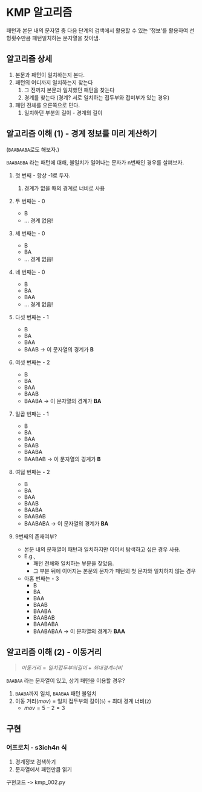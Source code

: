 # KMP 알고리즘

패턴과 본문 내의 문자열 중 다음 단계의 검색에서 활용할 수 있는 '정보'를 활용하여 선형횟수만큼 패턴일치하는 문자열을 찾아냄.

## 알고리즘 상세

1. 본문과 패턴이 일치하는지 본다.
2. 패턴의 어디까지 일치하는지 찾는다
    1. 그 전까지 본문과 일치했던 패턴을 찾는다
    2. 경계를 찾는다 (경계? 서로 일치하는 접두부와 접미부가 있는 경우)
3. 패턴 전체를 오른쪽으로 민다.
    1. 일치하던 부분의 길이 - 경계의 길이

## 알고리즘 이해 (1) - 경계 정보를 미리 계산하기

(`BAABAABA`로도 해보자.)

`BAABABBA` 라는 패턴에 대해, 불일치가 일어나는 문자가 n번째인 경우를 살펴보자.

1. 첫 번째 - 항상 -1로 두자.
    1. 경계가 없을 때의 경계로 너비로 사용

2. 두 번째는 - 0
    - B
    - ... 경계 없음!

3. 세 번째는 - 0
    - B
    - BA
    - ... 경계 없음!

4. 네 번째는 - 0
    - B
    - BA
    - BAA
    - ... 경계 없음!

5. 다섯 번째는 - 1
    - B
    - BA
    - BAA
    - BAAB -> 이 문자열의 경계가 **B**

6. 여섯 번째는 - 2
    - B
    - BA
    - BAA
    - BAAB
    - BAABA -> 이 문자열의 경계가 **BA**

7. 일곱 번째는 - 1
    - B
    - BA
    - BAA
    - BAAB
    - BAABA
    - BAABAB -> 이 문자열의 경계가 **B**

8. 여덟 번째는 - 2
    - B
    - BA
    - BAA
    - BAAB
    - BAABA
    - BAABAB
    - BAABABA -> 이 문자열의 경계가 **BA**

9. 9번째의 존재여부?
    - 본문 내의 문재열이 패턴과 일치하지만 이어서 탐색하고 싶은 경우 사용.
    - E.g.,
        - 패턴 전체와 일치하는 부분을 찾았음.
        - 그 부분 뒤에 이어지는 본문의 문자가 패턴의 첫 문자와 일치하지 않는 경우
    - 아홉 번째는 - 3
        - B
        - BA
        - BAA
        - BAAB
        - BAABA
        - BAABAB
        - BAABABA
        - BAABABAA -> 이 문자열의 경계가 **BAA**

## 알고리즘 이해 (2) - 이동거리

> $이동 거리 = 일치 접두부의 길이 + 최대 경계 너비$

`BAABAA` 라는 문자열이 있고, 상기 패턴을 이용할 경우?

1. `BAABA`까지 일치, `BAABAA` 패턴 불일치
2. 이동 거리(_mov_) = 일치 접두부의 길이(`5`) + 최대 경계 너비(`2`)
    - $mov = 5 - 2 = 3$

## 구현

### 어프로치 - s3ich4n 식

1. 경계정보 검색하기
2. 문자열에서 패턴만큼 읽기

구현코드 -> kmp_002.py